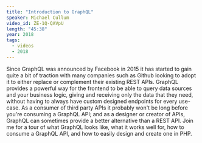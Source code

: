 ```yaml
---
title: "Introduction to GraphQL"
speaker: Michael Cullum
video_id: ZE-1Q-QAVpU
length: "45:38"
year: 2018
tags:
  - videos
  - 2018
---
```


Since GraphQL was announced by Facebook in 2015 it has started to gain quite a bit of traction with many companies such as Github looking to adopt it to either replace or complement their existing REST APIs. GraphQL provides a powerful way for the frontend to be able to query data sources and your business logic, giving and receiving only the data that they need, without having to always have custom designed endpoints for every use-case. As a consumer of third party APIs it probably won't be long before you're consuming a GraphQL API; and as a designer or creator of APIs, GraphQL can sometimes provide a better alternative than a REST API. Join me for a tour of what GraphQL looks like, what it works well for, how to consume a GraphQL API, and how to easily design and create one in PHP.
